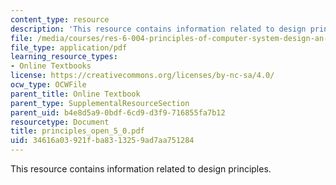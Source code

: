 ```yaml
---
content_type: resource
description: 'This resource contains information related to design principles. '
file: /media/courses/res-6-004-principles-of-computer-system-design-an-introduction-spring-2009/34616a03921fba8313259ad7aa751284_principles_open_5_0.pdf
file_type: application/pdf
learning_resource_types:
- Online Textbooks
license: https://creativecommons.org/licenses/by-nc-sa/4.0/
ocw_type: OCWFile
parent_title: Online Textbook
parent_type: SupplementalResourceSection
parent_uid: b4e8d5a9-0bdf-6cd9-d3f9-716855fa7b12
resourcetype: Document
title: principles_open_5_0.pdf
uid: 34616a03-921f-ba83-1325-9ad7aa751284
---
```

This resource contains information related to design principles. 